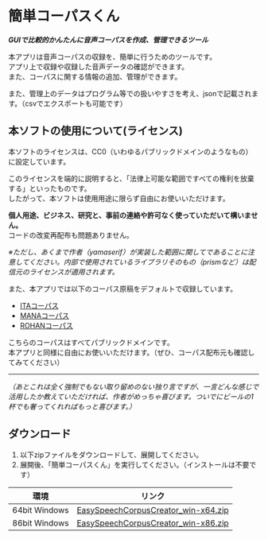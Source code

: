 # 簡単コーパスくん
***GUIで比較的かんたんに音声コーパスを作成、管理できるツール***

本アプリは音声コーパスの収録を、簡単に行うためのツールです。 \
アプリ上で収録や収録した音声データの確認ができます。 \
また、コーパスに関する情報の追加、管理ができます。

また、管理上のデータはプログラム等での扱いやすさを考え、jsonで記載されます。（csvでエクスポートも可能です）

## 本ソフトの使用について(ライセンス)
本ソフトのライセンスは、CC0（いわゆるパブリックドメインのようなもの）に設定しています。

このライセンスを端的に説明すると、「法律上可能な範囲ですべての権利を放棄する」といったものです。 \
したがって、本ソフトは使用用途に限らず自由にお使いいただけます。

**個人用途、ビジネス、研究と、事前の連絡や許可なく使っていただいて構いません。** \
コードの改変再配布も問題ありません。

*※ただし、あくまで作者（yamaserif）が実装した範囲に関してであることに注意してください。内部で使用されているライブラリそのもの（prismなど）は配信元のライセンスが適用されます。*


また、本アプリでは以下のコーパス原稿をデフォルトで収録しています。
- [ITAコーパス](https://github.com/mmorise/ita-corpus)
- [MANAコーパス](https://github.com/shirowanisan/coeiroink-corpus-manager)
- [ROHANコーパス](https://github.com/mmorise/rohan4600)

こちらのコーパスはすべてパブリックドメインです。 \
本アプリと同様に自由にお使いいただけます。（ぜひ、コーパス配布元も確認してみてください）

---

*（あとこれは全く強制でもない取り留めのない独り言ですが、一言どんな感じで活用したか教えていただければ、作者がめっちゃ喜びます。ついでにビールの1杯でも奢ってくれればもっと喜びます。）*

## ダウンロード
1. 以下zipファイルをダウンロードして、展開してください。
2. 展開後、「簡単コーパスくん」を実行してください。（インストールは不要です）

| 環境 | リンク |
| ---- | ---- |
| 64bit Windows | [EasySpeechCorpusCreator_win-x64.zip](https://github.com/yamaserif/EasySpeechCorpusCreator/tree/main/apps/EasySpeechCorpusCreator_win-x64.zip) |
| 86bit Windows | [EasySpeechCorpusCreator_win-x86.zip](https://github.com/yamaserif/EasySpeechCorpusCreator/tree/main/apps/EasySpeechCorpusCreator_win-x86.zip) |
